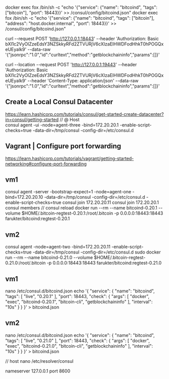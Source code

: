 docker exec fox /bin/sh -c "echo '{\"service\": {\"name\": \"bitcoind\", \"tags\": [\"bitcoin\"], \"port\": 18443}}' >> /consul/config/bitcoind.json"
docker exec fox /bin/sh -c "echo '{\"service\": {\"name\": \"bitcoind\", \"tags\": [\"bitcoin\"], \"address\": \"host.docker.internal\", \"port\": 18443}}' >> /consul/config/bitcoind.json"

curl --request POST 'http://127.0.0.1:18443' --header 'Authorization: Basic bXl1c2VyOlZzeEdsY3NZSkkyRFd2ZTVURjV6cXIzaElHWDFodHhkT0hPOGQxeUEyalk9' --data-raw '{\"jsonrpc\":\"1.0\",\"id\":\"curltext\",\"method\":\"getblockchaininfo\",\"params\":[]}'


curl --location --request POST 'http://127.0.0.1:19443' --header 'Authorization: Basic bXl1c2VyOlZzeEdsY3NZSkkyRFd2ZTVURjV6cXIzaElHWDFodHhkT0hPOGQxeUEyalk9' --header 'Content-Type: application/json' --data-raw '{"jsonrpc":"1.0","id":"curltext","method":"getblockchaininfo","params":[]}'


## Create a Local Consul Datacenter
https://learn.hashicorp.com/tutorials/consul/get-started-create-datacenter?in=consul/getting-started
// @ Host  
consul agent  -ui -node=agent-three   -bind=172.20.20.1  -enable-script-checks=true   -data-dir=/tmp/consul   -config-dir=/etc/consul.d

## Vagrant | Configure port forwarding
https://learn.hashicorp.com/tutorials/vagrant/getting-started-networking#configure-port-forwarding

## vm1
consul agent  -server   -bootstrap-expect=1   -node=agent-one   -bind=172.20.20.10   -data-dir=/tmp/consul   -config-dir=/etc/consul.d -enable-script-checks=true
consul join 172.20.20.11
consul join 172.20.20.1
consul members
// consul reload
docker run --rm --name bitcoind-0.20.1     --volume $HOME/.bitcoin-regtest-0.20.1:/root/.bitcoin     -p 0.0.0.0:18443:18443     farukter/bitcoind:regtest-0.20.1

## vm2
consul agent   -node=agent-two   -bind=172.20.20.11   -enable-script-checks=true   -data-dir=/tmp/consul   -config-dir=/etc/consul.d
sudo docker run --rm --name bitcoind-0.21.0     --volume $HOME/.bitcoin-regtest-0.21.0:/root/.bitcoin     -p 0.0.0.0:18443:18443     farukter/bitcoind:regtest-0.21.0

## vm1
nano /etc/consul.d/bitcoind.json
echo '{
  "service": {
    "name": "bitcoind",
    "tags": [
      "live",
      "0.20.1"
    ],
    "port": 18443,
    "check": {
      "args": [
        "docker", "exec", "bitcoind-0.20.1", "bitcoin-cli", "getblockchaininfo"
      ],
      "interval": "10s"
    }
  }
}' > bitcoind.json

## vm2
nano /etc/consul.d/bitcoind.json
echo '{
  "service": {
    "name": "bitcoind",
    "tags": [
      "live",
      "0.21.0"
    ],
    "port": 18443,
    "check": {
      "args": [
        "docker", "exec", "bitcoind-0.21.0", "bitcoin-cli", "getblockchaininfo"
      ],
      "interval": "10s"
    }
  }
}' > bitcoind.json

// host 
nano /etc/resolver/consul

nameserver 127.0.0.1
port 8600